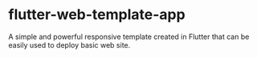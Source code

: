 # flutter-web-template-app
A simple and powerful responsive template created in Flutter that can be easily used to deploy basic web site.
